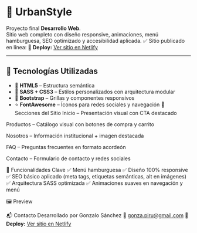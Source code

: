 # 👟 UrbanStyle

Proyecto final  **Desarrollo Web**.  
Sitio web completo con diseño responsive, animaciones, menú hamburguesa, SEO optimizado y accesibilidad aplicada.
✅ Sitio publicado en línea:
🔗 **Deploy:** [Ver sitio en Netlify](https://frabjous-marshmallow-a42bfe.netlify.app/)

---

## 🧩 Tecnologías Utilizadas

- 🧱 **HTML5** – Estructura semántica
- 🎨 **SASS + CSS3** – Estilos personalizados con arquitectura modular
- 🧰 **Bootstrap** – Grillas y componentes responsivos
- ⭐ **FontAwesome** – Íconos para redes sociales y navegación
📱 Secciones del Sitio
Inicio – Presentación visual con CTA destacado

Productos – Catálogo visual con botones de compra y carrito

Nosotros – Información institucional + imagen destacada

FAQ – Preguntas frecuentes en formato acordeón

Contacto – Formulario de contacto y redes sociales

🚀 Funcionalidades Clave
✅ Menú hamburguesa 
✅ Diseño 100% responsive
✅ SEO básico aplicado (meta tags, etiquetas semánticas, alt en imágenes)
✅ Arquitectura SASS optimizada
✅ Animaciones suaves en navegación y menú

🖼️ Preview


📬 Contacto
Desarrollado por Gonzalo Sánchez
📧 gonza.piru@gmail.com
🔗 **Deploy:** [Ver sitio en Netlify](https://frabjous-marshmallow-a42bfe.netlify.app/)